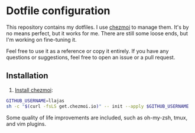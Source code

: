 # Dotfile configuration

This repository contains my dotfiles. I use [chezmoi](https://www.chezmoi.io/what-does-chezmoi-do) to manage them. It's by no means perfect, but it works for me. There are still some loose ends, but I'm working on fine-tuning it.

Feel free to use it as a reference or copy it entirely. If you have any questions or suggestions, feel free to open an issue or a pull request.

## Installation

1. [Install chezmoi](https://www.chezmoi.io/install/):

```bash
GITHUB_USERNAME=llajas
sh -c "$(curl -fsLS get.chezmoi.io)" -- init --apply $GITHUB_USERNAME
```

Some quality of life improvements are included, such as oh-my-zsh, tmux, and vim plugins. 
